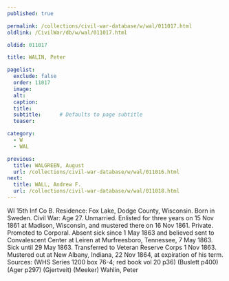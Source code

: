 ```yaml
---
published: true

permalink: /collections/civil-war-database/w/wal/011017.html
oldlink: /CivilWar/db/w/wal/011017.html

oldid: 011017

title: WALIN, Peter

pagelist:
  exclude: false
  order: 11017
  image: 
  alt:
  caption:
  title:
  subtitle:      # Defaults to page subtitle
  teaser:

category: 
  - W 
  - WAL

previous:
  title: WALGREEN, August
  url: /collections/civil-war-database/w/wal/011016.html  
next:
  title: WALL, Andrew F.
  url: /collections/civil-war-database/w/wal/011018.html   
---
```

WI 15th Inf Co B. Residence: Fox Lake, Dodge County, Wisconsin. Born in Sweden. Civil War: Age 27. Unmarried. Enlisted for three years on 15 Nov 1861 at Madison, Wisconsin, and mustered there on 16 Nov 1861. Private. Promoted to Corporal. Absent sick since 1 May 1863 and believed sent to Convalescent Center at Leiren at Murfreesboro, Tennessee, 7 May 1863. Sick until 29 May 1863. Transferred to Veteran Reserve Corps 1 Nov 1863. Mustered out at New Albany, Indiana, 22 Nov 1864, at expiration of his term. Sources: (WHS Series 1200 box 76-4; red book vol 20 p36) (Buslett p400) (Ager p297) (Gjertveit) (Meeker) &#147;Wahlin, Peter&#148;